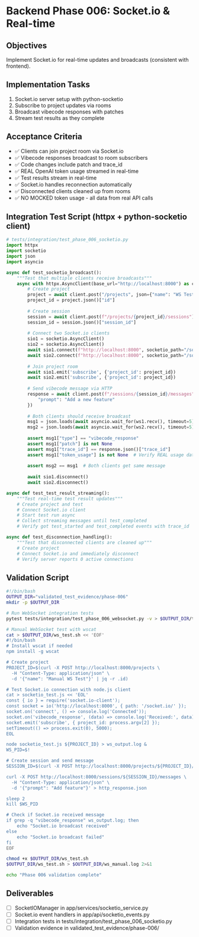 # Backend Phase 006: Socket.io & Real-time

## Objectives
Implement Socket.io for real-time updates and broadcasts (consistent with frontend).

## Implementation Tasks
1. Socket.io server setup with python-socketio
2. Subscribe to project updates via rooms
3. Broadcast vibecode responses with patches
4. Stream test results as they complete

## Acceptance Criteria
- ✅ Clients can join project room via Socket.io
- ✅ Vibecode responses broadcast to room subscribers
- ✅ Code changes include patch and trace_id
- ✅ REAL OpenAI token usage streamed in real-time
- ✅ Test results stream in real-time
- ✅ Socket.io handles reconnection automatically
- ✅ Disconnected clients cleaned up from rooms
- ✅ NO MOCKED token usage - all data from real API calls

## Integration Test Script (httpx + python-socketio client)
```python
# tests/integration/test_phase_006_socketio.py
import httpx
import socketio
import json
import asyncio

async def test_socketio_broadcast():
    """Test that multiple clients receive broadcasts"""
    async with httpx.AsyncClient(base_url="http://localhost:8000") as client:
        # Create project
        project = await client.post("/projects", json={"name": "WS Test"})
        project_id = project.json()["id"]
        
        # Create session
        session = await client.post(f"/projects/{project_id}/sessions")
        session_id = session.json()["session_id"]
        
        # Connect two Socket.io clients
        sio1 = socketio.AsyncClient()
        sio2 = socketio.AsyncClient()
        await sio1.connect(f"http://localhost:8000", socketio_path="/socket.io/")
        await sio2.connect(f"http://localhost:8000", socketio_path="/socket.io/")
        
        # Join project room
        await sio1.emit('subscribe', {'project_id': project_id})
        await sio2.emit('subscribe', {'project_id': project_id})
        
        # Send vibecode message via HTTP
        response = await client.post(f"/sessions/{session_id}/messages", json={
            "prompt": "Add a new feature"
        })
        
        # Both clients should receive broadcast
        msg1 = json.loads(await asyncio.wait_for(ws1.recv(), timeout=5))
        msg2 = json.loads(await asyncio.wait_for(ws2.recv(), timeout=5))
        
        assert msg1["type"] == "vibecode_response"
        assert msg1["patch"] is not None
        assert msg1["trace_id"] == response.json()["trace_id"]
        assert msg1["token_usage"] is not None  # Verify REAL usage data
        
        assert msg2 == msg1  # Both clients get same message
        
        await sio1.disconnect()
        await sio2.disconnect()

async def test_test_result_streaming():
    """Test real-time test result updates"""
    # Create project and test
    # Connect Socket.io client
    # Start test run async
    # Collect streaming messages until test_completed
    # Verify got test_started and test_completed events with trace_id

async def test_disconnection_handling():
    """Test that disconnected clients are cleaned up"""
    # Create project
    # Connect Socket.io and immediately disconnect
    # Verify server reports 0 active connections
```

## Validation Script
```bash
#!/bin/bash
OUTPUT_DIR="validated_test_evidence/phase-006"
mkdir -p $OUTPUT_DIR

# Run WebSocket integration tests
pytest tests/integration/test_phase_006_websocket.py -v > $OUTPUT_DIR/test_output.log 2>&1

# Manual WebSocket test with wscat
cat > $OUTPUT_DIR/ws_test.sh << 'EOF'
#!/bin/bash
# Install wscat if needed
npm install -g wscat

# Create project
PROJECT_ID=$(curl -X POST http://localhost:8000/projects \
  -H "Content-Type: application/json" \
  -d '{"name": "Manual WS Test"}' | jq -r .id)

# Test Socket.io connection with node.js client
cat > socketio_test.js << 'EOL'
const { io } = require('socket.io-client');
const socket = io('http://localhost:8000', { path: '/socket.io/' });
socket.on('connect', () => console.log('Connected'));
socket.on('vibecode_response', (data) => console.log('Received:', data));
socket.emit('subscribe', { project_id: process.argv[2] });
setTimeout(() => process.exit(0), 5000);
EOL

node socketio_test.js ${PROJECT_ID} > ws_output.log &
WS_PID=$!

# Create session and send message
SESSION_ID=$(curl -X POST http://localhost:8000/projects/${PROJECT_ID}/sessions | jq -r .session_id)

curl -X POST http://localhost:8000/sessions/${SESSION_ID}/messages \
  -H "Content-Type: application/json" \
  -d '{"prompt": "Add feature"}' > http_response.json

sleep 2
kill $WS_PID

# Check if Socket.io received message
if grep -q "vibecode_response" ws_output.log; then
    echo "Socket.io broadcast received"
else
    echo "Socket.io broadcast failed"
fi
EOF

chmod +x $OUTPUT_DIR/ws_test.sh
$OUTPUT_DIR/ws_test.sh > $OUTPUT_DIR/ws_manual.log 2>&1

echo "Phase 006 validation complete"
```

## Deliverables
- [ ] SocketIOManager in app/services/socketio_service.py
- [ ] Socket.io event handlers in app/api/socketio_events.py
- [ ] Integration tests in tests/integration/test_phase_006_socketio.py
- [ ] Validation evidence in validated_test_evidence/phase-006/
